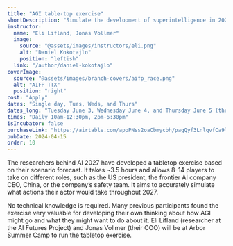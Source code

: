 ```yaml
---
title: "AGI table-top exercise"
shortDescription: "Simulate the development of superintelligence in 2027"
instructor:
  name: "Eli Lifland, Jonas Vollmer"
  image:
    source: "@assets/images/instructors/eli.png"
    alt: "Daniel Kokotajlo"
    position: "leftish"
  link: "/author/daniel-kokotajlo"
coverImage:
  source: "@assets/images/branch-covers/aifp_race.png"
  alt: "AIFP TTX"
  position: "right"
cost: "Apply"
dates: "Single day, Tues, Weds, and Thurs"
dates_long: "Tuesday June 3, Wednesday June 4, and Thursday June 5 (three separate instances)"
times: "Daily 10am-12:30pm, 2pm-6:30pm"
isIncubator: false
purchaseLink: "https://airtable.com/appPNss2oaCbmycbh/pagQyf3LnlqvfCa9l/form"
pubDate: 2024-04-15
order: 10
---
```


The researchers behind AI 2027 have developed a tabletop exercise based on their scenario forecast. It takes ~3.5 hours and allows 8–14 players to take on different roles, such as the US president, the frontier AI company CEO, China, or the company’s safety team. It aims to accurately simulate what actions their actor would take throughout 2027.

No technical knowledge is required. Many previous participants found the exercise very valuable for developing their own thinking about how AGI might go and what they might want to do about it. Eli Lifland (researcher at the AI Futures Project) and Jonas Vollmer (their COO) will be at Arbor Summer Camp to run the tabletop exercise.

